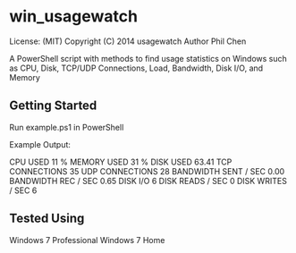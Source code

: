 # win_usagewatch

License: (MIT) Copyright (C) 2014 usagewatch Author Phil Chen

A PowerShell script with methods to find usage statistics on Windows such as CPU, Disk, TCP/UDP Connections, Load, Bandwidth, Disk I/O, and Memory

## Getting Started

Run example.ps1 in PowerShell

Example Output:

CPU USED 11 %
MEMORY USED 31 %
DISK USED 63.41
TCP CONNECTIONS 35
UDP CONNECTIONS 28
BANDWIDTH SENT / SEC 0.00
BANDWIDTH REC / SEC 0.65
DISK I/O 6
DISK READS / SEC 0
DISK WRITES / SEC 6

## Tested Using

Windows 7 Professional
Windows 7 Home
